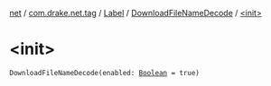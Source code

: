 [net](../../../index.md) / [com.drake.net.tag](../../index.md) / [Label](../index.md) / [DownloadFileNameDecode](index.md) / [&lt;init&gt;](./-init-.md)

# &lt;init&gt;

`DownloadFileNameDecode(enabled: `[`Boolean`](https://kotlinlang.org/api/latest/jvm/stdlib/kotlin/-boolean/index.html)` = true)`